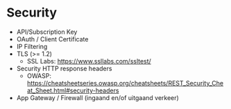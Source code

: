# Security

- API/Subscription Key
- OAuth / Client Certificate
- IP Filtering
- TLS (>= 1.2)
    - SSL Labs: https://www.ssllabs.com/ssltest/
- Security HTTP response headers
    - OWASP: https://cheatsheetseries.owasp.org/cheatsheets/REST_Security_Cheat_Sheet.html#security-headers
- App Gateway / Firewall (ingaand en/of uitgaand verkeer)